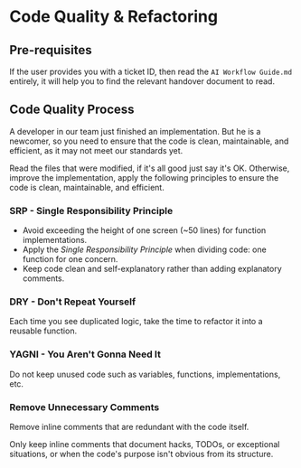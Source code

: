 # Code Quality & Refactoring

## Pre-requisites

If the user provides you with a ticket ID, then read the `AI Workflow Guide.md` entirely, it will help you to find the relevant handover document to read.

## Code Quality Process

A developer in our team just finished an implementation. But he is a newcomer, so you need to ensure that the code is clean, maintainable, and efficient, as it may not meet our standards yet.

Read the files that were modified, if it's all good just say it's OK. Otherwise, improve the implementation, apply the following principles to ensure the code is clean, maintainable, and efficient.

### SRP - Single Responsibility Principle

- Avoid exceeding the height of one screen (~50 lines) for function implementations.
- Apply the _Single Responsibility Principle_ when dividing code: one function for one concern.
- Keep code clean and self-explanatory rather than adding explanatory comments.

### DRY - Don't Repeat Yourself

Each time you see duplicated logic, take the time to refactor it into a reusable function.

### YAGNI - You Aren't Gonna Need It

Do not keep unused code such as variables, functions, implementations, etc.

### Remove Unnecessary Comments

Remove inline comments that are redundant with the code itself.

Only keep inline comments that document hacks, TODOs, or exceptional situations, or when the code's purpose isn't obvious from its structure.
